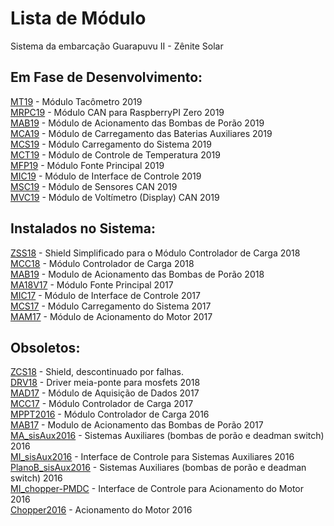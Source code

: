 # Lista de Módulo
Sistema da embarcação Guarapuvu II - Zênite Solar

## Em Fase de Desenvolvimento:
[MT19](https://github.com/ZeniteSolar/MT19) - Módulo Tacômetro 2019  
[MRPC19](https://github.com/ZeniteSolar/MRPC19) - Módulo CAN para RaspberryPI Zero 2019  
[MAB19](https://github.com/ZeniteSolar/MAB19) - Módulo de Acionamento das Bombas de Porão 2019  
[MCA19](https://github.com/ZeniteSolar/MCA19) - Módulo de Carregamento das Baterias Auxiliares 2019  
[MCS19](https://github.com/ZeniteSolar/MCS19) - Módulo Carregamento do Sistema 2019  
[MCT19](https://github.com/ZeniteSolar/MCT19) - Módulo de Controle de Temperatura 2019  
[MFP19](https://github.com/ZeniteSolar/MFP19) - Módulo Fonte Principal 2019  
[MIC19](https://github.com/ZeniteSolar/MIC19) - Módulo de Interface de Controle 2019  
[MSC19](https://github.com/ZeniteSolar/MSC19) - Módulo de Sensores CAN 2019  
[MVC19](https://github.com/ZeniteSolar/MVC19) - Módulo de Voltímetro (Display) CAN 2019  

## Instalados no Sistema:
[ZSS18](https://github.com/ZeniteSolar/ZSS18) - Shield Simplificado para o Módulo Controlador de Carga 2018  
[MCC18](https://github.com/ZeniteSolar/MCC18) - Módulo Controlador de Carga 2018  
[MAB19](https://github.com/ZeniteSolar/MAB18) - Modulo de Acionamento das Bombas de Porão 2018  
[MA18V17](https://github.com/ZeniteSolar/MA18V17) - Módulo Fonte Principal 2017  
[MIC17](https://github.com/ZeniteSolar/MIC17) - Módulo de Interface de Controle 2017  
[MCS17](https://github.com/ZeniteSolar/MCS17) - Módulo Carregamento do Sistema 2017  
[MAM17](https://github.com/ZeniteSolar/MAM17) - Módulo de Acionamento do Motor 2017  

## Obsoletos:
[ZCS18](https://github.com/ZeniteSolar/ZCS18) - Shield, descontinuado por falhas.  
[DRV18](https://github.com/ZeniteSolar/DRV18) - Driver meia-ponte para mosfets 2018  
[MAD17](https://github.com/ZeniteSolar/MAD17) - Módulo de Aquisição de Dados 2017  
[MCC17](https://github.com/ZeniteSolar/MCC17) - Módulo Controlador de Carga 2017  
[MPPT2016](https://github.com/ZeniteSolar/MPPT2016) - Módulo Controlador de Carga 2016  
[MAB17](https://github.com/ZeniteSolar/MAB17) - Modulo de Acionamento das Bombas de Porão 2017  
[MA_sisAux2016](https://github.com/ZeniteSolar/MA_sisAux2016) - Sistemas Auxiliares (bombas de porão e deadman switch) 2016  
[MI_sisAux2016](https://github.com/ZeniteSolar/MI_sisAux2016) - Interface de Controle para Sistemas Auxiliares 2016  
[PlanoB_sisAux2016](https://github.com/ZeniteSolar/PlanoB_sisAux2016) - Sistemas Auxiliares (bombas de porão e deadman switch) 2016  
[MI_chopper-PMDC](https://github.com/ZeniteSolar/MI_chopper-PMDC) - Interface de Controle para Acionamento do Motor 2016  
[Chopper2016](https://github.com/ZeniteSolar/Chopper2016) - Acionamento do Motor 2016  
